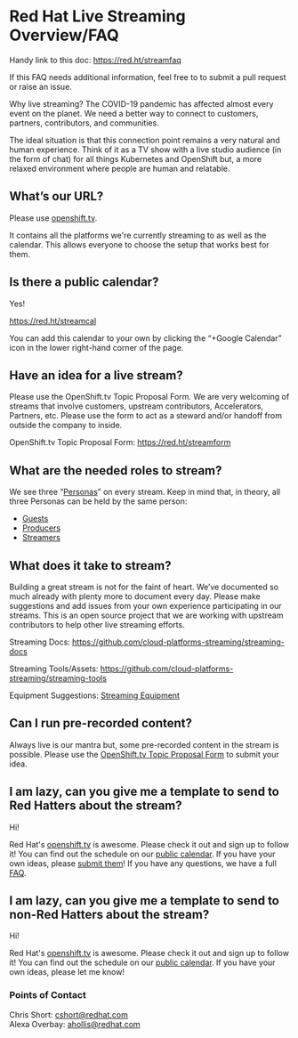 # Red Hat Live Streaming Overview/FAQ

Handy link to this doc: https://red.ht/streamfaq

If this FAQ needs additional information, feel free to to submit a pull request or raise an issue.

Why live streaming? The COVID-19 pandemic has affected almost every event on the planet. We need a better way to connect to customers, partners, contributors, and communities.

The ideal situation is that this connection point remains a very natural and human experience. Think of it as a TV show with a live studio audience (in the form of chat) for all things Kubernetes and OpenShift but, a more relaxed environment where people are human and relatable.

## What’s our URL?

Please use [openshift.tv](https://openshift.tv).

It contains all the platforms we're currently streaming to as well as the calendar. This allows everyone to choose the setup that works best for them.

## Is there a public calendar?

Yes!

https://red.ht/streamcal

You can add this calendar to your own by clicking the “+Google Calendar” icon in the lower right-hand corner of the page.

## Have an idea for a live stream?

Please use the OpenShift.tv Topic Proposal Form. We are very welcoming of streams that involve customers, upstream contributors, Accelerators, Partners, etc. Please use the form to act as a steward and/or handoff from outside the company to inside.

OpenShift.tv Topic Proposal Form:
https://red.ht/streamform

## What are the needed roles to stream?

We see three “[Personas](https://github.com/cloud-platforms-streaming/streaming-docs#personas)” on every stream. Keep in mind that, in theory, all three Personas can be held by the same person:

* [Guests](https://github.com/cloud-platforms-streaming/streaming-docs#guests)
* [Producers](https://github.com/cloud-platforms-streaming/streaming-docs#producers)
* [Streamers](https://github.com/cloud-platforms-streaming/streaming-docs#streamers)

## What does it take to stream?

Building a great stream is not for the faint of heart. We’ve documented so much already with plenty more to document every day. Please make suggestions and add issues from your own experience participating in our streams. This is an open source project that we are working with upstream contributors to help other live streaming efforts.

Streaming Docs: https://github.com/cloud-platforms-streaming/streaming-docs

Streaming Tools/Assets: https://github.com/cloud-platforms-streaming/streaming-tools

Equipment Suggestions: [Streaming Equipment](pdf/streaming-equipment.pdf)

## Can I run pre-recorded content?

Always live is our mantra but, some pre-recorded content in the stream is possible. Please use the [OpenShift.tv Topic Proposal Form](https://red.ht/streamform) to submit your idea.

## I am lazy, can you give me a template to send to Red Hatters about the stream?

Hi!

Red Hat's [openshift.tv][1] is awesome. Please check it out and sign up to follow it! You can find out the schedule on our [public calendar][2]. If you have your own ideas, please [submit them][3]! If you have any questions, we have a full [FAQ][4].

## I am lazy, can you give me a template to send to non-Red Hatters about the stream?

Hi!

Red Hat's [openshift.tv][1] is awesome. Please check it out and sign up to follow it! You can find out the schedule on our [public calendar][2]. If you have your own ideas, please let me know!

[1]: https://openshift.tv
[2]: https://red.ht/streamcal
[3]: https://red.ht/streamform
[4]: https://red.ht/streamfaq

### Points of Contact

Chris Short: cshort@redhat.com  
Alexa Overbay: ahollis@redhat.com
